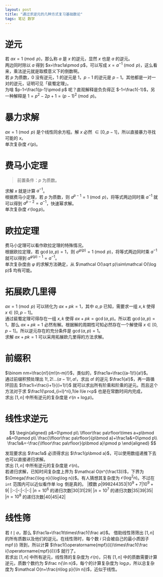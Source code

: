```yaml
---
layout: post
title: "通过求逆元的几种方式复习基础数论"
tags: 笔记 数学
---
```


# 逆元
若 $ax=1\pmod p$，那么称 $a$ 是 $x$ 的逆元，显然 $x$ 也是 $a$ 的逆元。  
两边同时除以 $a$ 得到 $x=\frac1a\pmod p$，可以写成 $x=a^{-1}\pmod p$，这么看来，乘法逆元就是取模意义下的倒数啊。  
若 $p$ 为质数，$0$ 没有逆元，$1$ 的逆元是 $1$，$p-1$ 的逆元是 $p-1$。其他都是一对一对的逆元，证明可见「裴蜀定理」。  
为啥 $p-1=\frac1{p-1}\pmod p$ 呢？直观解释是负负得正 $-1=\frac1{-1}$，另一种解释是 $1=p^2-2p+1=(p-1)^2\pmod p$。
# 暴力求解
$ax=1\pmod p$ 是个线性同余方程。解 $x$ 必然 $\in[0,p-1]$，所以直接暴力寻找可能的 $x$。  
单次复杂度 $\mathcal O(p)$。
# 费马小定理
> 前置条件：$p$ 为质数。

求解 $x$ 就是计算 $a^{-1}$。  
根据费马小定理，若 $p$ 为质数，则 $a^{p-1}=1\pmod p$，将等式两边同时乘 $a^{-1}$ 就可以得到 $a^{p-2}=a^{-1}$，快速幂求解。  
单次复杂度 $\mathcal O(\log p)$。
# 欧拉定理
费马小定理可以看作欧拉定理的特殊情况。  
根据欧拉定理，若 $\gcd(a,p)=1$，则 $a^{\varphi(p)}=1\pmod p$，将等式两边同时乘 $a^{-1}$ 就可以得到 $a^{\varphi(p)-1}=a^{-1}$。  
单次复杂度由 $\varphi$ 的求解方法确定，从 $\mathcal O(\sqrt p)\sim\mathcal O(\log p)$ 均有可能。
# 拓展欧几里得
$ax=1\pmod p$ 可以转化为 $ax+pk=1$，其中 $a,p$ 已知，需要求一组 $x,k$ 使得 $x\in[0,p-1]$。  
通过裴蜀定理可得存在一组 $x,k$ 使得 $ax+pk=\gcd(a,p)$。所以若 $\gcd(a,p)=1$，那么 $ax+pk=1$ 必然有解。根据解的周期性可知必然存在一个解使得 $x\in[0,p-1]$。所以逆元存在的充分条件是 $\gcd(a,p)=1$。  
求解 $ax+pk=1$ 可以采用拓展欧几里得的方法求解。
# 前缀积
$\binom nm=\frac{n!}{m!(n-m)!}$，类似的，$\frac1a=\frac{(a-1)!}{a!}$。  
通过前缀积预处理出 $1!,2!\ldots(a-1)!,a!$，求出 $a!$ 的逆元 $\frac1{a!}$，再一路循环回去 $\frac1i=\frac{i+1}{(i+1)!}$ 就可以求出所有阶乘和阶乘的逆元。而且这个方法对于求 $\frac1{\prod_{i=l}^ri},1\le l\le r<p$ 也是在常数时间内完成，  
求出 $[1,n]$ 中所有逆元的复杂度是 $\mathcal O(n+\log p)$。
# 线性求逆元

$$
\begin{aligned}
p&=0\pmod p\\
\lfloor\frac pa\rfloor\times a+p\bmod a&=0\pmod p\\
\frac{\lfloor\frac pa\rfloor}{p\bmod a}+\frac1a&=0\pmod p\\
\frac1a&=-\frac{\lfloor\frac pa\rfloor}{p\bmod a}\pmod p
\end{aligned}
$$

发现要求出 $\frac1a$ 必须得求出 $\frac1{p\bmod a}$，可以使用数组递推下去也可以直接递归求解。  
求出 $[1,n]$ 中所有逆元的复杂度是 $\mathcal O(n)$。  
若递归求解，已知时间复杂度上界为 $\mathcal O(n^{\frac13})$，下界为 $\Omega(\frac{\log n}{\log\log n})$。有人猜想其复杂度为 $\mathcal O(\log^2n)$。不过在 `int` 范围内可以近似看作单 $\log$ 倒是真的。
|模数 $p$|$998244353$|$10^9+7$|$10^9+9$|
|:-:|-:|-:|-:|
|$n=10^6$ 的递归次数|$30$|$31$|$29$|
|$n=10^7$ 的递归次数|$35$|$39$|$35$|
|$n=10^8$ 的递归次数|$40$|$45$|$42$|
# 线性筛
若 $t\mid a$，那么 $\frac1a=\frac1t\times\frac1{\frac at}$。
借助线性筛筛出 $[1,n]$ 的所有质数以及他们的逆元。在线性筛时，每个数 $i$ 只会被自己的最小质因子 $\operatorname{mpf}(i)$ 筛到，所以计算 $\frac1{\operatorname{mpf}(i)}\times\frac1{\frac i{\operatorname{mpf}(i)}}$ 就行了。  
若求出 $[1,n]$ 中所有逆元，线性筛的复杂度为 $\mathcal O(n)$，只有 $[1,n]$ 中的质数需要计算逆元，质数个数约为 $\frac n{\ln n}$，每个的计算复杂度为 $\log p$，所以总复杂度为 $\mathcal O(n+\frac{n\log p}{\ln n})$，近似于线性。  